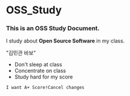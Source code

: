 # OSS_Study

### This is an OSS Study Document. 

I study about **Open Source Software** in my class.

"김민관 바보"

- Don't sleep at class
- Concentrate on class
- Study hard for my score

```
I want A+ Score!Cancel changes
```
